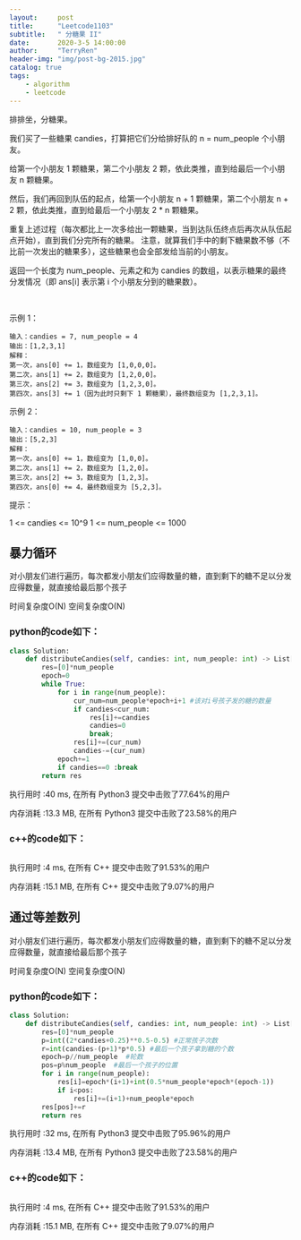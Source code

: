 ```yaml
---
layout:     post
title:      "Leetcode1103"
subtitle:   " 分糖果 II"
date:       2020-3-5 14:00:00
author:     "TerryRen"
header-img: "img/post-bg-2015.jpg"
catalog: true
tags:
    - algorithm
    - leetcode
---
```

排排坐，分糖果。

我们买了一些糖果 candies，打算把它们分给排好队的 n = num_people 个小朋友。

给第一个小朋友 1 颗糖果，第二个小朋友 2 颗，依此类推，直到给最后一个小朋友 n 颗糖果。

然后，我们再回到队伍的起点，给第一个小朋友 n + 1 颗糖果，第二个小朋友 n + 2 颗，依此类推，直到给最后一个小朋友 2 * n 颗糖果。

重复上述过程（每次都比上一次多给出一颗糖果，当到达队伍终点后再次从队伍起点开始），直到我们分完所有的糖果。
注意，就算我们手中的剩下糖果数不够（不比前一次发出的糖果多），这些糖果也会全部发给当前的小朋友。

返回一个长度为 num_people、元素之和为 candies 的数组，以表示糖果的最终分发情况（即 ans[i] 表示第 i 个小朋友分到的糖果数）。



 

示例 1：
```
输入：candies = 7, num_people = 4
输出：[1,2,3,1]
解释：
第一次，ans[0] += 1，数组变为 [1,0,0,0]。
第二次，ans[1] += 2，数组变为 [1,2,0,0]。
第三次，ans[2] += 3，数组变为 [1,2,3,0]。
第四次，ans[3] += 1（因为此时只剩下 1 颗糖果），最终数组变为 [1,2,3,1]。

```
示例 2：
```
输入：candies = 10, num_people = 3
输出：[5,2,3]
解释：
第一次，ans[0] += 1，数组变为 [1,0,0]。
第二次，ans[1] += 2，数组变为 [1,2,0]。
第三次，ans[2] += 3，数组变为 [1,2,3]。
第四次，ans[0] += 4，最终数组变为 [5,2,3]。

```
提示：

1 <= candies <= 10^9
1 <= num_people <= 1000




## 暴力循环
对小朋友们进行遍历，每次都发小朋友们应得数量的糖，直到剩下的糖不足以分发应得数量，就直接给最后那个孩子

时间复杂度O(N)
空间复杂度O(N)
### python的code如下：


```python
class Solution:
    def distributeCandies(self, candies: int, num_people: int) -> List[int]:
        res=[0]*num_people
        epoch=0
        while True:
            for i in range(num_people):
                cur_num=num_people*epoch+i+1 #该对i号孩子发的糖的数量
                if candies<cur_num:
                    res[i]+=candies
                    candies=0
                    break;
                res[i]+=(cur_num)
                candies-=(cur_num)
            epoch+=1
            if candies==0 :break
        return res
```

执行用时 :40 ms, 在所有 Python3 提交中击败了77.64%的用户

内存消耗 :13.3 MB, 在所有 Python3 提交中击败了23.58%的用户

### c++的code如下：

```c

```
执行用时 :4 ms, 在所有 C++ 提交中击败了91.53%的用户

内存消耗 :15.1 MB, 在所有 C++ 提交中击败了9.07%的用户

## 通过等差数列
对小朋友们进行遍历，每次都发小朋友们应得数量的糖，直到剩下的糖不足以分发应得数量，就直接给最后那个孩子

时间复杂度O(N)
空间复杂度O(N)
### python的code如下：


```python
class Solution:
    def distributeCandies(self, candies: int, num_people: int) -> List[int]:
        res=[0]*num_people
        p=int((2*candies+0.25)**0.5-0.5) #正常孩子次数
        r=int(candies-(p+1)*p*0.5) #最后一个孩子拿到糖的个数
        epoch=p//num_people  #轮数
        pos=p%num_people  #最后一个孩子的位置
        for i in range(num_people):
            res[i]=epoch*(i+1)+int(0.5*num_people*epoch*(epoch-1))
            if i<pos:
                res[i]+=(i+1)+num_people*epoch
        res[pos]+=r
        return res

```

执行用时 :32 ms, 在所有 Python3 提交中击败了95.96%的用户

内存消耗 :13.4 MB, 在所有 Python3 提交中击败了23.58%的用户

### c++的code如下：

```c

```
执行用时 :4 ms, 在所有 C++ 提交中击败了91.53%的用户

内存消耗 :15.1 MB, 在所有 C++ 提交中击败了9.07%的用户
